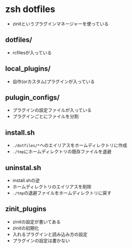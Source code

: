 # zsh dotfiles
- zinitというプラグインマネージャーを使っている
## dotfiles/
- rcfilesが入っている
## local_plugins/
- 自作(orカスタム)プラグインが入っている
## pulugin_configs/
- プラグインの設定ファイルが入っている
- プラグインごとにファイルを分割
## install.sh
- `./dotfiles/*`へのエイリアスをホームディレクトリに作成
- `./tmp`にホームディレクトリの既存ファイルを退避
## uninstal.sh
- install.shの逆
- ホームディレクトリのエイリアスを削除
- `./tmp`の退避ファイルをホームディレクトリに戻す
## zinit_plugins
- zinitの設定が書いてある
- zinitの初期化
- 入れるプラグインと読み込み方の設定
- プラグインの設定は書かない
